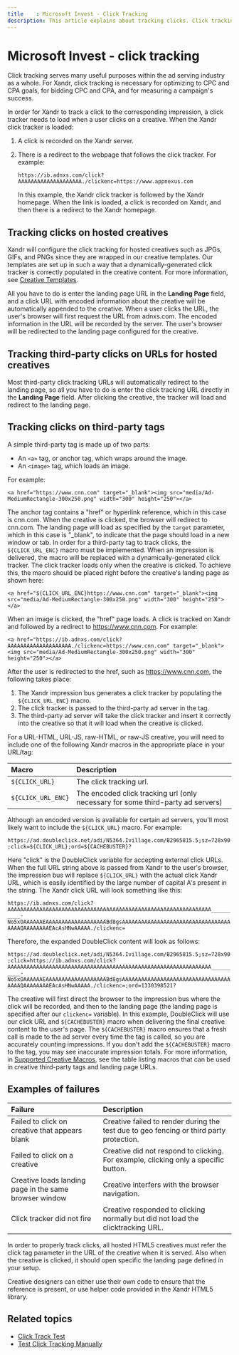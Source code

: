 ```yaml
---
title    : Microsoft Invest - Click Tracking
description: This article explains about tracking clicks. Click tracking helps the ad serving industry to optimize CPC and CPA goals, bidding, and measuring campaign success.
---
```


# Microsoft Invest - click tracking

Click tracking serves many useful purposes within the ad serving industry as a whole. For Xandr, click tracking is necessary for optimizing to CPC and CPA goals, for bidding CPC and CPA, and for measuring a campaign's success.

In order for Xandr to track a click to the corresponding impression, a click tracker needs to load when a user clicks on a creative. When the Xandr click tracker is loaded:

1. A click is recorded on the Xandr server.

1. There is a redirect to the webpage that follows the click tracker. For example:

    ```https://ib.adnxs.com/click?AAAAAAAAAAAAAAAAAAAA./clickenc=https://www.appnexus.com```

    In this example, the Xandr click tracker is followed by the Xandr homepage. When the link is loaded, a click is recorded on Xandr, and then there is a redirect to the Xandr homepage.


## Tracking clicks on hosted creatives

Xandr will configure the click tracking for hosted creatives such as JPGs, GIFs, and PNGs since they are wrapped in our creative templates. Our templates are set up in such a way that a dynamically-generated click tracker is correctly populated in the creative content. For more information, see [Creative Templates](./creative-templates.md).

All you have to do is enter the landing page URL in the **Landing Page** field, and a click URL with encoded information about the creative will be automatically appended to the creative. When a user clicks the URL, the user's browser will first request the URL from adnxs.com. The encoded information in the URL will be recorded by the server. The user's browser will be redirected to the landing page configured for the creative.

## Tracking third-party clicks on URLs for hosted creatives

Most third-party click tracking URLs will automatically redirect to the landing page, so all you have to do is enter the click tracking URL directly in the **Landing Page** field. After clicking the creative, the tracker will load and redirect to the landing page.

## Tracking clicks on third-party tags

A simple third-party tag is made up of two parts:

- An `<a>` tag, or anchor tag, which wraps around the image.
- An `<image>` tag, which loads an image.

For example:

```<a href="https://www.cnn.com" target="_blank"><img src="media/Ad-MediumRectangle-300x250.png" width="300" height="250"></a>```

The anchor tag contains a "href" or hyperlink reference, which in this case is cnn.com. When the creative is clicked, the browser will redirect to cnn.com. The landing page will load as specified by the `target` parameter, which in this case is "\_blank", to indicate that the page should load in a new window or tab. In order for a third-party tag to track clicks, the `${CLICK_URL_ENC}` macro must be implemented. When an impression is delivered, the macro will be replaced with a dynamically-generated click tracker. The click tracker loads only when the creative is clicked. To achieve this, the macro should be placed right before the creative's landing page as shown here:

```<a href="${CLICK_URL_ENC}https://www.cnn.com" target="_blank"><img src="media/Ad-MediumRectangle-300x250.png" width="300" height="250"></a>```

When an image is clicked, the "href" page loads. A click is tracked on Xandr and followed by a redirect to
https://www.cnn.com. For example:

```<a href="https://ib.adnxs.com/click?AAAAAAAAAAAAAAAAAAAA./clickenc=https://www.cnn.com" target="_blank"><img src="media/Ad-MediumRectangle-300x250.png" width="300" height="250"></a>```

After the user is redirected to the href, such as https://www.cnn.com, the following takes place:

1. The Xandr impression bus generates a click tracker by populating the `${CLICK_URL_ENC}` macro.
1. The click tracker is passed to the third-party ad server in the tag.
1. The third-party ad server will take the click tracker and insert it correctly into the creative so that it will load when the creative is clicked.

For a URL-HTML, URL-JS, raw-HTML, or raw-JS creative, you will need to include one of the following Xandr macros in the appropriate place in your URL/tag:

| Macro | Description |
|:---|:---|
| `${CLICK_URL}` | The click tracking url. |
| `${CLICK_URL_ENC}` | The encoded click tracking url (only necessary for some third-party ad servers) |

Although an encoded version is available for certain ad servers, you'll most likely want to include the `${CLICK_URL}` macro. For example:

```https://ad.doubleclick.net/adi/N5364.Ivillage.com/B2965815.5;sz=728x90;click=${CLICK_URL};ord=${CACHEBUSTER}?```

Here "click" is the DoubleClick variable for accepting external click URLs. When the full URL string above is passed from Xandr to the user's browser, the impression bus will replace `${CLICK_URL}` with the actual click Xandr URL, which is easily identified by the large number of capital A's present in the string. The Xandr click URL will look something like this:

```https://ib.adnxs.com/click?AAAAAAAAAAAAAAAAAAAAAAAAAAAAAAAAAAAAAAAAAAAAAAAAAAAAAAAAAAAAAAAA__________-No5xOAAAAAAEAAAAAAAAAAAAAAAAAAABd8gsAAAAAAAAAAAAAAAAAAAAAAAAAAAAAAAAAAAAAAQAAAAAAAAEAcAsHNwAAAAA./clickenc=```

Therefore, the expanded DoubleClick content will look as follows:

```https://ad.doubleclick.net/adi/N5364.Ivillage.com/B2965815.5;sz=728x90;click=https://ib.adnxs.com/click?AAAAAAAAAAAAAAAAAAAAAAAAAAAAAAAAAAAAAAAAAAAAAAAAAAAAAAAAAAAAAAAA__________-No5xOAAAAAAEAAAAAAAAAAAAAAAAAAABd8gsAAAAAAAAAAAAAAAAAAAAAAAAAAAAAAAAAAAAAAQAAAAAAAAEAcAsHNwAAAAA./clickenc=;ord=1330398521?```

The creative will first direct the browser to the impression bus where the click will be recorded, and then to the landing page (the landing page is specified after our `clickenc=` variable). In this example, DoubleClick will use our click URL and `${CACHEBUSTER}` macro when delivering the final creative content to the user's page. The `${CACHEBUSTER}` macro ensures that a fresh call is made to the ad
server every time the tag is called, so you are accurately counting impressions. If you don't add the `${CACHEBUSTER}` macro to the tag, you may see inaccurate impression totals. For more information, in [Supported Creative Macros](./supported-creative-macros.md), see the table listing macros that can be used in creative third-party tags and landing page URLs.

## Examples of failures

| Failure | Description |
|:---|:---|
| Failed to click on creative that appears blank | Creative failed to render during the test due to geo fencing or third party protection. |
| Failed to click on a creative | Creative did not respond to clicking. For example, clicking only a specific button. |
| Creative loads landing page in the same browser window | Creative interfers with the browser navigation. |
| Click tracker did not fire | Creative responded to clicking normally but did not load the clicktracking URL. |

In order to properly track clicks, all hosted HTML5 creatives must refer the click tag parameter in the URL of the creative when it is served. Also when the creative is clicked, it should open specific the landing page defined in your setup.

Creative designers can either use their own code to ensure that the reference is present, or use helper code provided in the Xandr HTML5 library.

## Related topics

- [Click Track Test](./click-track-test.md)
- [Test Click Tracking Manually](./test-click-tracking-manually.md)

